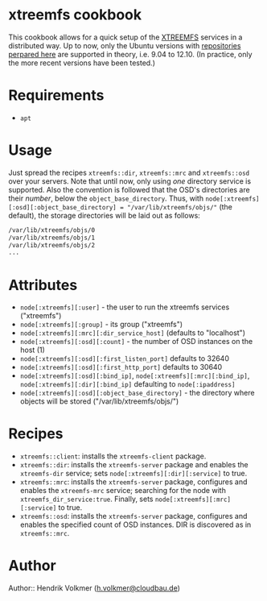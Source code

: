 # xtreemfs cookbook

This cookbook allows for a quick setup of the [XTREEMFS](http://www.xtreemfs.org/) services in a distributed way.
Up to now, only the Ubuntu versions with [repositories perpared here](http://www.xtreemfs.org/download_pkg.php) are supported in theory, i.e. 9.04 to 12.10.
(In practice, only the more recent versions have been tested.)

# Requirements

- `apt`

# Usage

Just spread the recipes `xtreemfs::dir`, `xtreemfs::mrc` and `xtreemfs::osd` over your servers.
Note that until now, only using _one_ directory service is supported.
Also the convention is followed that the OSD's directories are their _number_, below the `object_base_directory`.
Thus, with `node[:xtreemfs][:osd][:object_base_directory] = "/var/lib/xtreemfs/objs/"` (the default), the storage directories will be laid out as follows:

```bash
/var/lib/xtreemfs/objs/0
/var/lib/xtreemfs/objs/1
/var/lib/xtreemfs/objs/2
...
```

# Attributes

- `node[:xtreemfs][:user]` - the user to run the xtreemfs services ("xtreemfs")
- `node[:xtreemfs][:group]` - its group ("xtreemfs")
- `node[:xtreemfs][:mrc][:dir_service_host]` (defaults to "localhost")
- `node[:xtreemfs][:osd][:count]` - the number of OSD instances on the host (1)
- `node[:xtreemfs][:osd][:first_listen_port]` defaults to 32640
- `node[:xtreemfs][:osd][:first_http_port]` defaults to 30640
- `node[:xtreemfs][:osd][:bind_ip]`, `node[:xtreemfs][:mrc][:bind_ip]`, `node[:xtreemfs][:dir][:bind_ip]` defaulting to `node[:ipaddress]`
- `node[:xtreemfs][:osd][:object_base_directory]` - the directory where objects will be stored ("/var/lib/xtreemfs/objs/")

# Recipes

- `xtreemfs::client`: installs the `xtreemfs-client` package.
- `xtreemfs::dir`: installs the `xtreemfs-server` package and enables the `xtreemfs-dir` service; sets `node[:xtreemfs][:dir][:service]` to true.
- `xtreemfs::mrc`: installs the `xtreemfs-server` package, configures and enables the `xtreemfs-mrc` service; searching for the node with `xtreemfs_dir_service:true`.  Finally, sets `node[:xtreemfs][:mrc][:service]` to true. 
- `xtreemfs::osd`: installs the `xtreemfs-server` package, configures and enables the specified count of OSD instances.  DIR is discovered as in `xtreemfs::mrc`.

# Author

Author:: Hendrik Volkmer (<h.volkmer@cloudbau.de>)
